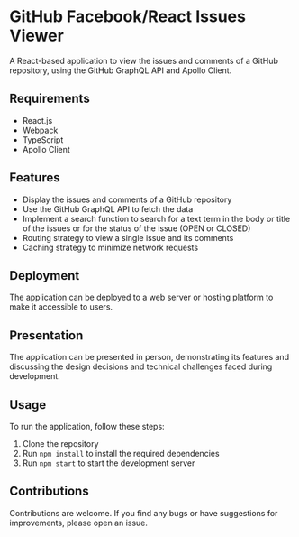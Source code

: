 # GitHub Facebook/React Issues Viewer

A React-based application to view the issues and comments of a GitHub repository, using the GitHub GraphQL API and Apollo Client.

## Requirements

- React.js
- Webpack
- TypeScript
- Apollo Client

## Features

- Display the issues and comments of a GitHub repository
- Use the GitHub GraphQL API to fetch the data
- Implement a search function to search for a text term in the body or title of the issues or for the status of the issue (OPEN or CLOSED)
- Routing strategy to view a single issue and its comments
- Caching strategy to minimize network requests

## Deployment

The application can be deployed to a web server or hosting platform to make it accessible to users.

## Presentation

The application can be presented in person, demonstrating its features and discussing the design decisions and technical challenges faced during development.

## Usage

To run the application, follow these steps:

1. Clone the repository
2. Run `npm install` to install the required dependencies
3. Run `npm start` to start the development server

## Contributions

Contributions are welcome. If you find any bugs or have suggestions for improvements, please open an issue.
